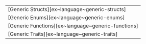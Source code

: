 ||
|--------|
| [Generic Structs][ex~language~generic-structs] |
| [Generic Enums][ex~language~generic-enums] |
| [Generic Functions][ex~language~generic-functions] |
| [Generic Traits][ex~language~generic-traits] |
